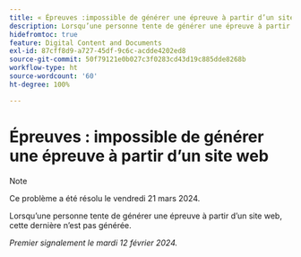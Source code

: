 ```yaml
---
title: « Épreuves :impossible de générer une épreuve à partir d’un site web »
description: Lorsqu’une personne tente de générer une épreuve à partir d’un site web, cette dernière n’est pas générée.
hidefromtoc: true
feature: Digital Content and Documents
exl-id: 87cff8d9-a727-45df-9c6c-acdde4202ed8
source-git-commit: 50f79121e0b027c3f0283cd43d19c885dde8268b
workflow-type: ht
source-wordcount: '60'
ht-degree: 100%

---
```


# Épreuves : impossible de générer une épreuve à partir d’un site web

>[!NOTE]
>
>Ce problème a été résolu le vendredi 21 mars 2024.

Lorsqu’une personne tente de générer une épreuve à partir d’un site web, cette dernière n’est pas générée.

_Premier signalement le mardi 12 février 2024._
